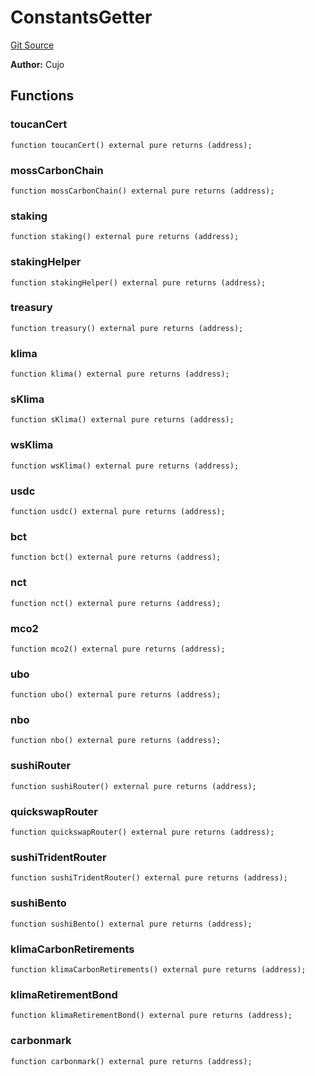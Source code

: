 # ConstantsGetter
[Git Source](https://github.com/KlimaDAO/klimadao-solidity/blob/29fd912e7e35bfd36ad9c6e57c2a312d3aed3640/src/infinity/mocks/ConstantsGetter.sol)

**Author:**
Cujo


## Functions
### toucanCert


```solidity
function toucanCert() external pure returns (address);
```

### mossCarbonChain


```solidity
function mossCarbonChain() external pure returns (address);
```

### staking


```solidity
function staking() external pure returns (address);
```

### stakingHelper


```solidity
function stakingHelper() external pure returns (address);
```

### treasury


```solidity
function treasury() external pure returns (address);
```

### klima


```solidity
function klima() external pure returns (address);
```

### sKlima


```solidity
function sKlima() external pure returns (address);
```

### wsKlima


```solidity
function wsKlima() external pure returns (address);
```

### usdc


```solidity
function usdc() external pure returns (address);
```

### bct


```solidity
function bct() external pure returns (address);
```

### nct


```solidity
function nct() external pure returns (address);
```

### mco2


```solidity
function mco2() external pure returns (address);
```

### ubo


```solidity
function ubo() external pure returns (address);
```

### nbo


```solidity
function nbo() external pure returns (address);
```

### sushiRouter


```solidity
function sushiRouter() external pure returns (address);
```

### quickswapRouter


```solidity
function quickswapRouter() external pure returns (address);
```

### sushiTridentRouter


```solidity
function sushiTridentRouter() external pure returns (address);
```

### sushiBento


```solidity
function sushiBento() external pure returns (address);
```

### klimaCarbonRetirements


```solidity
function klimaCarbonRetirements() external pure returns (address);
```

### klimaRetirementBond


```solidity
function klimaRetirementBond() external pure returns (address);
```

### carbonmark


```solidity
function carbonmark() external pure returns (address);
```

